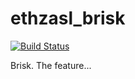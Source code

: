 ethzasl_brisk
=============

[![Build Status](http://129.132.38.183:8080/buildStatus/icon?job=ethzasl_brisk)](http://129.132.38.183:8080/job/ethzasl_brisk/)

Brisk. The feature...
